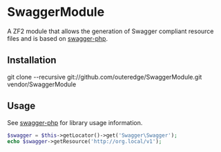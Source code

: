 SwaggerModule
=============

A ZF2 module that allows the generation of Swagger compliant resource files and is based on [swagger-php](https://github.com/zircote/swagger-php). 

Installation
------------

git clone --recursive git://github.com/outeredge/SwaggerModule.git vendor/SwaggerModule

Usage
-----
See [swagger-php](https://github.com/zircote/swagger-php#readme) for library usage information.

```php
$swagger = $this->getLocator()->get('Swagger\Swagger');
echo $swagger->getResource('http://org.local/v1');
```